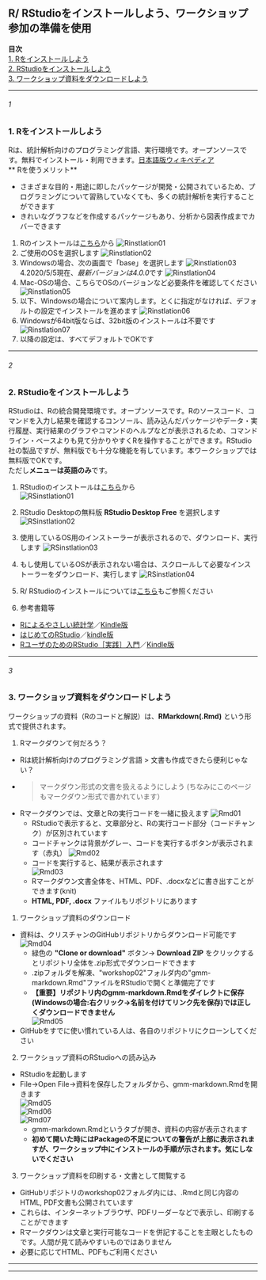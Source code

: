 <!-- R/ RStudioインストールガイド（日本語）-->
<!-- Install guide for R/ RStudio (Japanese)-->
## R/ RStudioをインストールしよう、ワークショップ参加の準備を使用
**目次**    
[1. Rをインストールしよう](#1)    
[2. RStudioをインストールしよう](#2)    
[3. ワークショップ資料をダウンロードしよう](#3)
***

###### 1
### **1. Rをインストールしよう**
Rは、統計解析向けのプログラミング言語、実行環境です。オープンソースです。無料でインストール・利用できます。[日本語版ウィキペディア](https://ja.wikipedia.org/wiki/R%E8%A8%80%E8%AA%9E)    
** Rを使うメリット**
* さまざまな目的・用途に即したパッケージが開発・公開されているため、プログラミングについて習熟していなくても、多くの統計解析を実行することができます
* きれいなグラフなどを作成するパッケージもあり、分析から図表作成までカバーできます    

1. Rのインストールは[こちら](https://www.r-project.org/)から
![Rinstlation01](https://github.com/kotdijian/StayHomebutStudyWorkshop/blob/master/Rinstlation/R01.png)
2. ご使用のOSを選択します
![Rinstlation02](https://github.com/kotdijian/StayHomebutStudyWorkshop/blob/master/Rinstlation/R02.png)
3. Windowsの場合、次の画面で「base」を選択します
![Rinstlation03](https://github.com/kotdijian/StayHomebutStudyWorkshop/blob/master/Rinstlation/R03.png)    
4.2020/5/5現在、*最新バージョンは4.0.0*です
![Rinstlation04](https://github.com/kotdijian/StayHomebutStudyWorkshop/blob/master/Rinstlation/R04.png)
5. Mac-OSの場合、こちらでOSのバージョンなど必要条件を確認してください
![Rinstlation05](https://github.com/kotdijian/StayHomebutStudyWorkshop/blob/master/Rinstlation/R05.png)
6. 以下、Windowsの場合について案内します。とくに指定がなければ、デフォルトの設定でインストールを進めます
![Rinstlation06](https://github.com/kotdijian/StayHomebutStudyWorkshop/blob/master/Rinstlation/R06.png)
7. Windowsが64bit版ならば、32bit版のインストールは不要です    
![Rinstlation07](https://github.com/kotdijian/StayHomebutStudyWorkshop/blob/master/Rinstlation/R07.png)
8. 以降の設定は、すべてデフォルトでOKです

***

###### 2
### **2. RStudioをインストールしよう**
RStudioは、Rの統合開発環境です。オープンソースです。Rのソースコード、コマンドを入力し結果を確認するコンソール、読み込んだパッケージやデータ・実行履歴、実行結果のグラフやコマンドのヘルプなどが表示されるため、コマンドライン・ベースよりも見て分かりやすくRを操作することができます。RStudio社の製品ですが、無料版でも十分な機能を有しています。本ワークショップでは無料版でOKです。   
ただし**メニューは英語のみ**です。    

1. RStudioのインストールは[こちら](https://rstudio.com/products/rstudio/download/)から    
![RSinstlation01](https://github.com/kotdijian/StayHomebutStudyWorkshop/blob/master/Rinstlation/RStudio01.png)
2. RStudio Desktopの無料版 **RStudio Desktop Free** を選択します
![RSinstlation02](https://github.com/kotdijian/StayHomebutStudyWorkshop/blob/master/Rinstlation/RStudio02.png)
3. 使用しているOS用のインストーラーが表示されるので、ダウンロード、実行します
![RSinstlation03](https://github.com/kotdijian/StayHomebutStudyWorkshop/blob/master/Rinstlation/RStudio03.png)
4. もし使用しているOSが表示されない場合は、スクロールして必要なインストーラーをダウンロード、実行します
![RSinstlation04](https://github.com/kotdijian/StayHomebutStudyWorkshop/blob/master/Rinstlation/RStudio04.png)

5. R/ RStudioのインストールについては[こちら](https://qiita.com/hujuu/items/ddd66ae8e6f3f989f2c0)もご参照ください    
6. 参考書籍等
* [Rによるやさしい統計学](https://amzn.to/3dgxdkO)／[Kindle版](https://amzn.to/2W60tVG)
* [はじめてのRStudio](https://amzn.to/3c8pDsa)／[kindle版](https://amzn.to/3c9NIPE)
* [RユーザのためのRStudio［実践］入門](https://amzn.to/2L42mf6)／[Kindle版](https://amzn.to/2W9zDw5)
***

###### 3
### **3. ワークショップ資料をダウンロードしよう**
ワークショップの資料（Rのコードと解説）は、**RMarkdown(.Rmd)** という形式で提供されます。
1. Rマークダウンて何だろう？
* Rは統計解析向けのプログラミング言語 > 文書も作成できたら便利じゃない？
* >マークダウン形式の文書を扱えるようにしよう (ちなみにこのページもマークダウン形式で書かれています）
* Rマークダウンでは、文章とRの実行コードを一緒に扱えます
![Rmd01](https://github.com/kotdijian/StayHomebutStudyWorkshop/blob/master/Rinstlation/Rmd01.png)
    * RStudioで表示すると、文章部分と、Rの実行コード部分（コードチャンク）が区別されています
    * コードチャンクは背景がグレー、コードを実行するボタンが表示されます（赤丸）
![Rmd02](https://github.com/kotdijian/StayHomebutStudyWorkshop/blob/master/Rinstlation/Rmd02.png)
    * コードを実行すると、結果が表示されます    
![Rmd03](https://github.com/kotdijian/StayHomebutStudyWorkshop/blob/master/Rinstlation/Rmd03.png)    
    * Rマークダウン文書全体を、HTML、PDF、.docxなどに書き出すことができます(knit)    
    * **HTML, PDF, .docx** ファイルもリポジトリにあります

1. ワークショップ資料のダウンロード
* 資料は、クリスチャンのGitHubリポジトリからダウンロード可能です
![Rmd04](https://github.com/kotdijian/StayHomebutStudyWorkshop/blob/master/Rinstlation/Rmd04.png)
    * 緑色の **"Clone or download"** ボタン→ **Download ZIP** をクリックするとリポジトリ全体を.zip形式でダウンロードできます
    * .zipフォルダを解凍、"workshop02"フォルダ内の"gmm-markdown.Rmd"ファイルをRStudioで開くと準備完了です
    * **【重要】リポジトリ内のgmm-markdown.Rmdをダイレクトに保存(Windowsの場合:右クリック→名前を付けてリンク先を保存)では正しくダウンロードできません**    
    ![Rmd05](https://github.com/kotdijian/StayHomebutStudyWorkshop/blob/master/Rinstlation/Rmd05.png)
* GitHubをすでに使い慣れている人は、各自のリポジトリにクローンしてください    

2. ワークショップ資料のRStudioへの読み込み
* RStudioを起動します
* File→Open File→資料を保存したフォルダから、gmm-markdown.Rmdを開きます    
![Rmd05](https://github.com/kotdijian/StayHomebutStudyWorkshop/blob/master/Rinstlation/RStudio05.png)    
![Rmd06](https://github.com/kotdijian/StayHomebutStudyWorkshop/blob/master/Rinstlation/RStudio06.png)    
![Rmd07](https://github.com/kotdijian/StayHomebutStudyWorkshop/blob/master/Rinstlation/RStudio07.png)    
    * gmm-markdown.Rmdというタブが開き、資料の内容が表示されます
    * **初めて開いた時にはPackageの不足についての警告が上部に表示されますが、ワークショップ中にインストールの手順が示されます。気にしないでください**    

3. ワークショップ資料を印刷する・文書として閲覧する
* GitHubリポジトリのworkshop02フォルダ内には、.Rmdと同じ内容のHTML, PDF文書も公開されています
* これらは、インターネットブラウザ、PDFリーダーなどで表示し、印刷することができます
* Rマークダウンは文章と実行可能なコードを併記することを主眼としたものです。人間が見て読みやすいものではありません
* 必要に応じてHTML、PDFもご利用ください

***
***
